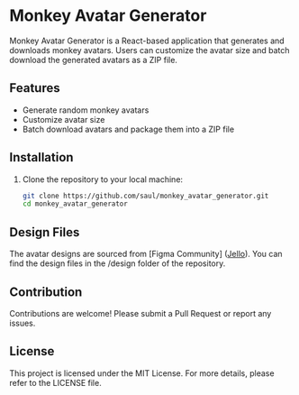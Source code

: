 # Monkey Avatar Generator

Monkey Avatar Generator is a React-based application that generates and downloads monkey avatars. Users can customize the avatar size and batch download the generated avatars as a ZIP file.

## Features

- Generate random monkey avatars
- Customize avatar size
- Batch download avatars and package them into a ZIP file

## Installation

1. Clone the repository to your local machine:

   ```sh
   git clone https://github.com/saul/monkey_avatar_generator.git
   cd monkey_avatar_generator
   ```

## Design Files

The avatar designs are sourced from [Figma Community] ([Jello](https://www.figma.com/community/file/1070732790145853382/monkey-kingdom-nft-avatar-generator)). You can find the design files in the /design folder of the repository.

## Contribution

Contributions are welcome! Please submit a Pull Request or report any issues.

## License

This project is licensed under the MIT License. For more details, please refer to the LICENSE file.
